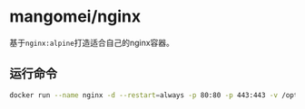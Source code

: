 # mangomei/nginx
基于`nginx:alpine`打造适合自己的nginx容器。

## 运行命令
``` bash
docker run --name nginx -d --restart=always -p 80:80 -p 443:443 -v /opt/nginx/html:/usr/share/nginx/html mangomei/nginx:1.0
```